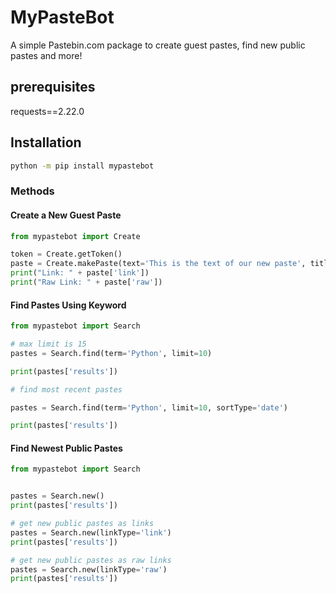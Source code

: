 # MyPasteBot
A simple Pastebin.com package to create guest pastes, find new public pastes and more!

## prerequisites
requests==2.22.0

## Installation
```cmd
python -m pip install mypastebot
```
### Methods

#### Create a New Guest Paste
```python
from mypastebot import Create

token = Create.getToken()
paste = Create.makePaste(text='This is the text of our new paste', title='This is the title of the paste', format='1', token=token)
print("Link: " + paste['link'])
print("Raw Link: " + paste['raw'])
```
 
 #### Find Pastes Using Keyword
 ```python
from mypastebot import Search

# max limit is 15
pastes = Search.find(term='Python', limit=10)

print(pastes['results'])

# find most recent pastes

pastes = Search.find(term='Python', limit=10, sortType='date')

print(pastes['results'])
```

#### Find Newest Public Pastes
```python
from mypastebot import Search


pastes = Search.new()
print(pastes['results'])

# get new public pastes as links
pastes = Search.new(linkType='link')
print(pastes['results'])

# get new public pastes as raw links
pastes = Search.new(linkType='raw')
print(pastes['results'])
```
